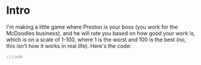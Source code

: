 # Intro
I'm making a little game where Preston is your boss (you work for the McDoodles business), and he will rate you based on how good your work is, which is on a scale of 1-100, where 1 is the worst and 100 is the best (no, this isn't how it works in real life). Here's the code:
```js
//code
```
